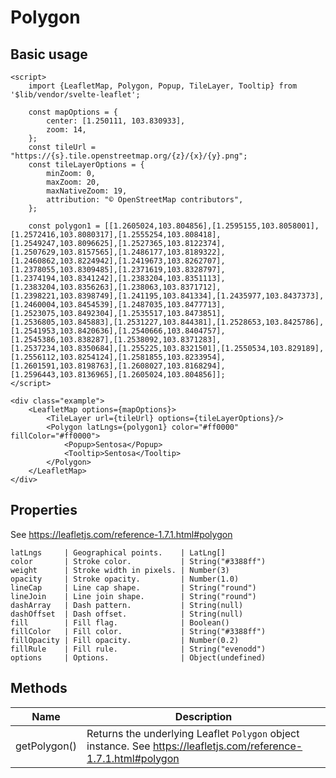 # Polygon

## Basic usage

```example height:400
<script>
    import {LeafletMap, Polygon, Popup, TileLayer, Tooltip} from '$lib/vendor/svelte-leaflet';

    const mapOptions = {
        center: [1.250111, 103.830933],
        zoom: 14,
    };
    const tileUrl = "https://{s}.tile.openstreetmap.org/{z}/{x}/{y}.png";
    const tileLayerOptions = {
        minZoom: 0,
        maxZoom: 20,
        maxNativeZoom: 19,
        attribution: "© OpenStreetMap contributors",
    };

    const polygon1 = [[1.2605024,103.804856],[1.2595155,103.8058001],[1.2572416,103.8080317],[1.2555254,103.808418],[1.2549247,103.8096625],[1.2527365,103.8122374],[1.2507629,103.8157565],[1.2486177,103.8189322],[1.2460862,103.8224942],[1.2419673,103.8262707],[1.2378055,103.8309485],[1.2371619,103.8328797],[1.2374194,103.8341242],[1.2383204,103.8351113],[1.2383204,103.8356263],[1.238063,103.8371712],[1.2398221,103.8398749],[1.241195,103.841334],[1.2435977,103.8437373],[1.2460004,103.8454539],[1.2487035,103.8477713],[1.2523075,103.8492304],[1.2535517,103.8473851],[1.2536805,103.845883],[1.2531227,103.844381],[1.2528653,103.8425786],[1.2541953,103.8420636],[1.2540666,103.8404757],[1.2545386,103.838287],[1.2538092,103.8371283],[1.2537234,103.8350684],[1.255225,103.8321501],[1.2550534,103.829189],[1.2556112,103.8254124],[1.2581855,103.8233954],[1.2601591,103.8198763],[1.2608027,103.8168294],[1.2596443,103.8136965],[1.2605024,103.804856]];
</script>

<div class="example">
    <LeafletMap options={mapOptions}>
        <TileLayer url={tileUrl} options={tileLayerOptions}/>
        <Polygon latLngs={polygon1} color="#ff0000" fillColor="#ff0000">
            <Popup>Sentosa</Popup>
            <Tooltip>Sentosa</Tooltip>
        </Polygon>
    </LeafletMap>
</div>
```

## Properties

See https://leafletjs.com/reference-1.7.1.html#polygon

```properties
latLngs     | Geographical points.    | LatLng[]
color       | Stroke color.           | String("#3388ff")
weight      | Stroke width in pixels. | Number(3)
opacity     | Stroke opacity.         | Number(1.0)
lineCap     | Line cap shape.         | String("round")
lineJoin    | Line join shape.        | String("round")
dashArray   | Dash pattern.           | String(null)
dashOffset  | Dash offset.            | String(null)
fill        | Fill flag.              | Boolean()
fillColor   | Fill color.             | String("#3388ff")
fillOpacity | Fill opacity.           | Number(0.2)
fillRule    | Fill rule.              | String("evenodd")
options     | Options.                | Object(undefined)
```

## Methods

| Name         | Description                                                                                                      |
| ------------ | ---------------------------------------------------------------------------------------------------------------- |
| getPolygon() | Returns the underlying Leaflet `Polygon` object instance. See https://leafletjs.com/reference-1.7.1.html#polygon |
